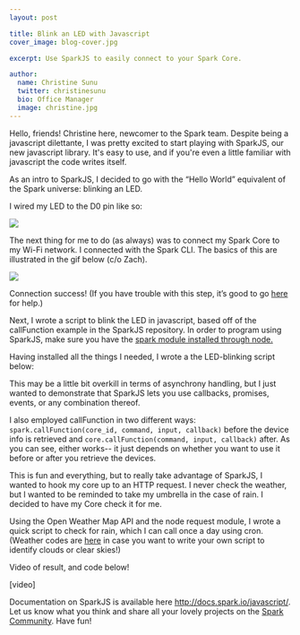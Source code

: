 ```yaml
---
layout: post

title: Blink an LED with Javascript
cover_image: blog-cover.jpg

excerpt: Use SparkJS to easily connect to your Spark Core.

author:
  name: Christine Sunu
  twitter: christinesunu
  bio: Office Manager
  image: christine.jpg
---
```


Hello, friends! Christine here, newcomer to the Spark team. Despite being a javascript dilettante, I was pretty excited to start playing with SparkJS, our new javascript library. It's easy to use, and if you're even a little familiar with javascript the code writes itself.

As an intro to SparkJS, I decided to go with the “Hello World” equivalent of the Spark universe: blinking an LED.

I wired my LED to the D0 pin like so:

<div class="full"><img src="{{ site.url }}/images/javascript-led-fritzing.png"></div>

The next thing for me to do (as always) was to connect my Spark Core to my Wi-Fi network. I connected with the Spark CLI. The basics of this are illustrated in the gif below (c/o Zach).

<img src="{{ site.url }}/images/setup.gif">

Connection success! (If you have trouble with this step, it’s good to go [here](http://docs.spark.io/connect/) for help.)

Next, I wrote a script to blink the LED in javascript, based off of the callFunction example in the SparkJS repository. In order to program using SparkJS, make sure you have the [spark module installed through node.](http://docs.spark.io/javascript/)

Having installed all the things I needed, I wrote a the LED-blinking script below:

<script src="https://gist.github.com/cmsunu28/c20fa5bf6f524f128d64.js"></script>


This may be a little bit overkill in terms of asynchrony handling, but I just wanted to demonstrate that SparkJS lets you use callbacks, promises, events, or any combination thereof.

I also employed callFunction in two different ways: ``spark.callFunction(core_id, command, input, callback)`` before the device info is retrieved and ``core.callFunction(command, input, callback)`` after. As you can see, either works-- it just depends on whether you want to use it before or after you retrieve the devices.

This is fun and everything, but to really take advantage of SparkJS, I wanted to hook my core up to an HTTP request. I never check the weather, but I wanted to be reminded to take my umbrella in the case of rain. I decided to have my Core check it for me.

Using the Open Weather Map API and the node request module, I wrote a quick script to check for rain, which I can call once a day using cron. (Weather codes are [here](http://openweathermap.org/weather-conditions) in case you want to write your own script to identify clouds or clear skies!)

Video of result, and code below!

[video]

<script src="https://gist.github.com/cmsunu28/2eb3d875c1418255970c.js"></script>


Documentation on SparkJS is available here <http://docs.spark.io/javascript/>. Let us know what you think and share all your lovely projects on the [Spark Community](https://community.spark.io). <link> Have fun!
